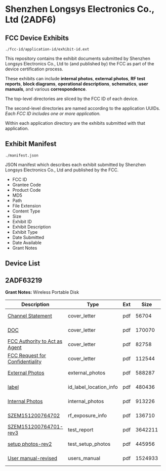 # Shenzhen Longsys Electronics Co., Ltd (2ADF6)
## FCC Device Exhibits

```
./fcc-id/application-id/exhibit-id.ext
```

This repository contains the exhibit documents submitted by Shenzhen Longsys Electronics Co., Ltd to (and published by) the FCC as part of the device certification process.

These exhibits can include **internal photos**, **external photos**, **RF test reports**, **block diagrams**, **operational descriptions**, **schematics**, **user manuals**, and various **correspondence**.

The top-level directories are sliced by the FCC ID of each device.

The second-level directories are named according to the application UUIDs. *Each FCC ID includes one or more application.*

Within each application directory are the exhibits submitted with that application. 

## Exhibit Manifest

```
./manifest.json
```

JSON manifest which describes each exhibit submitted by Shenzhen Longsys Electronics Co., Ltd and published by the FCC.

- FCC ID
- Grantee Code
- Product Code
- MD5
- Path
- File Extension
- Content Type
- Size
- Exhibit ID
- Exhibit Description
- Exhibit Type
- Date Submitted
- Date Available
- Grant Notes

## Device List
## 2ADF63219
**Grant Notes:** Wireless Portable Disk

| Description | Type | Ext | Size | Submitted | Available |
| ----------- | ---- | --- | ---- | --------- | --------- |
| [Channel Statement](2ADF63219/252bd429d76e85563b285e5d04e2c708/2941202.pdf) | cover_letter | pdf | 56704 | 2016-03-25 | 2016-03-25 |
| [DOC](2ADF63219/252bd429d76e85563b285e5d04e2c708/2941203.pdf) | cover_letter | pdf | 170070 | 2016-03-25 | 2016-03-25 |
| [FCC Authority to Act as Agent](2ADF63219/252bd429d76e85563b285e5d04e2c708/2941204.pdf) | cover_letter | pdf | 82758 | 2016-03-25 | 2016-03-25 |
| [FCC Request  for Confidentiality](2ADF63219/252bd429d76e85563b285e5d04e2c708/2941205.pdf) | cover_letter | pdf | 112544 | 2016-03-25 | 2016-03-25 |
| [External Photos](2ADF63219/252bd429d76e85563b285e5d04e2c708/2941206.pdf) | external_photos | pdf | 588287 | 2016-03-25 | 2016-03-25 |
| [label](2ADF63219/252bd429d76e85563b285e5d04e2c708/2941208.pdf) | id_label_location_info | pdf | 480436 | 2016-03-25 | 2016-03-25 |
| [Internal Photos](2ADF63219/252bd429d76e85563b285e5d04e2c708/2941207.pdf) | internal_photos | pdf | 913226 | 2016-03-25 | 2016-03-25 |
| [SZEM151200764702](2ADF63219/252bd429d76e85563b285e5d04e2c708/2941210.pdf) | rf_exposure_info | pdf | 136710 | 2016-03-25 | 2016-03-25 |
| [SZEM151200764701-rev3](2ADF63219/252bd429d76e85563b285e5d04e2c708/2941209.pdf) | test_report | pdf | 3642211 | 2016-03-25 | 2016-03-25 |
| [setup photos-rev2](2ADF63219/252bd429d76e85563b285e5d04e2c708/2941211.pdf) | test_setup_photos | pdf | 445956 | 2016-03-25 | 2016-03-25 |
| [User manual-revised](2ADF63219/252bd429d76e85563b285e5d04e2c708/2941212.pdf) | users_manual | pdf | 1524933 | 2016-03-25 | 2016-03-25 |
